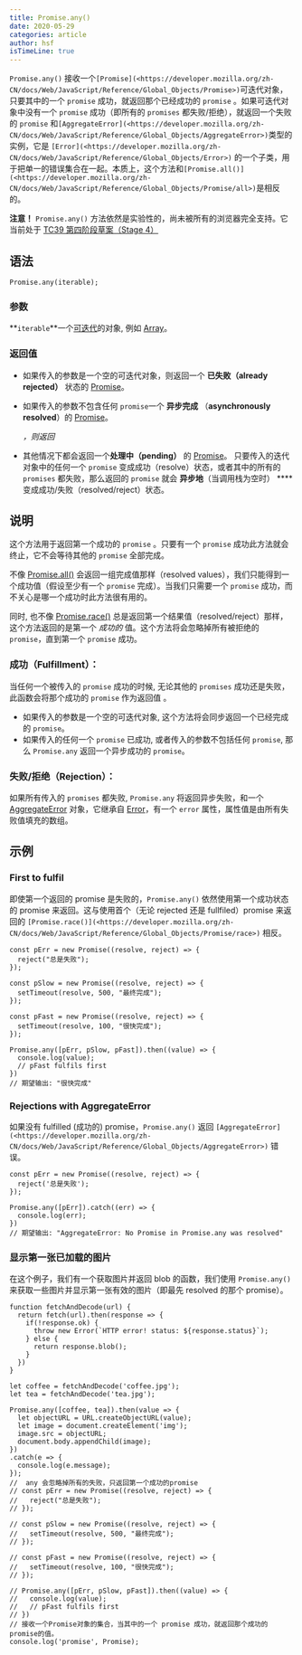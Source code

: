```yaml
---
title: Promise.any()
date: 2020-05-29
categories: article
author: hsf
isTimeLine: true
---
```


`Promise.any()` 接收一个`[Promise](<https://developer.mozilla.org/zh-CN/docs/Web/JavaScript/Reference/Global_Objects/Promise>)`可迭代对象，只要其中的一个 `promise` 成功，就返回那个已经成功的 `promise` 。如果可迭代对象中没有一个 `promise` 成功（即所有的 `promises` 都失败/拒绝），就返回一个失败的 `promise` 和`[AggregateError](<https://developer.mozilla.org/zh-CN/docs/Web/JavaScript/Reference/Global_Objects/AggregateError>)`类型的实例，它是 `[Error](<https://developer.mozilla.org/zh-CN/docs/Web/JavaScript/Reference/Global_Objects/Error>)` 的一个子类，用于把单一的错误集合在一起。本质上，这个方法和`[Promise.all()](<https://developer.mozilla.org/zh-CN/docs/Web/JavaScript/Reference/Global_Objects/Promise/all>)`是相反的。

**注意！** `Promise.any()` 方法依然是实验性的，尚未被所有的浏览器完全支持。它当前处于 [TC39 第四阶段草案（Stage 4）](https://github.com/tc39/proposal-promise-any)

## 语法

```
Promise.any(iterable);
```

### 参数

**`iterable`**一个[可迭代](https://developer.mozilla.org/zh-CN/docs/Web/JavaScript/Reference/Iteration_protocols#The_iterable_protocol)的对象, 例如 [Array](https://developer.mozilla.org/zh-CN/docs/Web/JavaScript/Reference/Global_Objects/Array)。

### 返回值

- 如果传入的参数是一个空的可迭代对象，则返回一个 **已失败（already rejected）** 状态的 [Promise](https://developer.mozilla.org/zh-CN/docs/Web/JavaScript/Reference/Global_Objects/Promise)。

- 如果传入的参数不包含任何 `promise`一个 **异步完成** （**asynchronously resolved**）的 [Promise](https://developer.mozilla.org/zh-CN/docs/Web/JavaScript/Reference/Global_Objects/Promise)。

  *，则返回*

- 其他情况下都会返回一个**处理中（pending）** 的 [Promise](https://developer.mozilla.org/zh-CN/docs/Web/JavaScript/Reference/Global_Objects/Promise)。 只要传入的迭代对象中的任何一个 `promise` 变成成功（resolve）状态，或者其中的所有的 `promises` 都失败，那么返回的 `promise` 就会 **异步地**（当调用栈为空时） ****变成成功/失败（resolved/reject）状态。

## 说明

这个方法用于返回第一个成功的 `promise` 。只要有一个 `promise` 成功此方法就会终止，它不会等待其他的 `promise` 全部完成。

不像 [Promise.all()](https://developer.mozilla.org/zh-CN/docs/Web/JavaScript/Reference/Global_Objects/Promise/all) 会返回一组完成值那样（resolved values），我们只能得到一个成功值（假设至少有一个 `promise` 完成）。当我们只需要一个 `promise` 成功，而不关心是哪一个成功时此方法很有用的。

同时, 也不像 [Promise.race()](https://developer.mozilla.org/zh-CN/docs/Web/JavaScript/Reference/Global_Objects/Promise/race) 总是返回第一个结果值（resolved/reject）那样，这个方法返回的是第一个 *成功的* 值。这个方法将会忽略掉所有被拒绝的 `promise`，直到第一个 `promise` 成功。

### 成功（Fulfillment）：

当任何一个被传入的 `promise` 成功的时候, 无论其他的 `promises` 成功还是失败，此函数会将那个成功的 `promise` 作为返回值 。

- 如果传入的参数是一个空的可迭代对象, 这个方法将会同步返回一个已经完成的 `promise`。
- 如果传入的任何一个 `promise` 已成功, 或者传入的参数不包括任何 `promise`, 那么 `Promise.any` 返回一个异步成功的 `promise`。

### 失败/拒绝（Rejection）：

如果所有传入的 `promises` 都失败, `Promise.any` 将返回异步失败，和一个 [AggregateError](https://developer.mozilla.org/en-US/docs/Web/JavaScript/Reference/Global_Objects/AggregateError) 对象，它继承自 [Error](https://developer.mozilla.org/zh-CN/docs/Web/JavaScript/Reference/Global_Objects/Error)，有一个 `error` 属性，属性值是由所有失败值填充的数组。

## 示例

### First to fulfil

即使第一个返回的 promise 是失败的，`Promise.any()` 依然使用第一个成功状态的 promise 来返回。这与使用首个（无论 rejected 还是 fullfiled）promise 来返回的 `[Promise.race()](<https://developer.mozilla.org/zh-CN/docs/Web/JavaScript/Reference/Global_Objects/Promise/race>)` 相反。

```
const pErr = new Promise((resolve, reject) => {
  reject("总是失败");
});

const pSlow = new Promise((resolve, reject) => {
  setTimeout(resolve, 500, "最终完成");
});

const pFast = new Promise((resolve, reject) => {
  setTimeout(resolve, 100, "很快完成");
});

Promise.any([pErr, pSlow, pFast]).then((value) => {
  console.log(value);
  // pFast fulfils first
})
// 期望输出: "很快完成"
```

### Rejections with AggregateError

如果没有 fulfilled (成功的) promise，`Promise.any()` 返回 `[AggregateError](<https://developer.mozilla.org/zh-CN/docs/Web/JavaScript/Reference/Global_Objects/AggregateError>)` 错误。

```
const pErr = new Promise((resolve, reject) => {
  reject('总是失败');
});

Promise.any([pErr]).catch((err) => {
  console.log(err);
})
// 期望输出: "AggregateError: No Promise in Promise.any was resolved"
```

### 显示第一张已加载的图片

在这个例子，我们有一个获取图片并返回 blob 的函数，我们使用 `Promise.any()` 来获取一些图片并显示第一张有效的图片（即最先 resolved 的那个 promise）。

```
function fetchAndDecode(url) {
  return fetch(url).then(response => {
    if(!response.ok) {
      throw new Error(`HTTP error! status: ${response.status}`);
    } else {
      return response.blob();
    }
  })
}

let coffee = fetchAndDecode('coffee.jpg');
let tea = fetchAndDecode('tea.jpg');

Promise.any([coffee, tea]).then(value => {
  let objectURL = URL.createObjectURL(value);
  let image = document.createElement('img');
  image.src = objectURL;
  document.body.appendChild(image);
})
.catch(e => {
  console.log(e.message);
});
//  any 会忽略掉所有的失败，只返回第一个成功的promise
// const pErr = new Promise((resolve, reject) => {
//   reject("总是失败");
// });

// const pSlow = new Promise((resolve, reject) => {
//   setTimeout(resolve, 500, "最终完成");
// });

// const pFast = new Promise((resolve, reject) => {
//   setTimeout(resolve, 100, "很快完成");
// });

// Promise.any([pErr, pSlow, pFast]).then((value) => {
//   console.log(value);
//   // pFast fulfils first
// })
// 接收一个Promise对象的集合，当其中的一个 promise 成功，就返回那个成功的promise的值。
console.log('promise', Promise);
```



